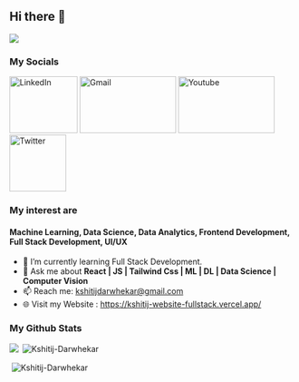 ## Hi there 👋

![](https://komarev.com/ghpvc/?username=Kshitij-Darwhekar)

### My Socials 

[<img alt="LinkedIn" height="100" width="120" src="https://1000logos.net/wp-content/uploads/2017/03/Linkedin-Logo.png" />](https://www.linkedin.com/in/kshitij-darwhekar-b15a33191/)
<a href="mailto:kshitijdarwhekar@gmail.com"><img alt="Gmail" height="100" width="170" src="https://1000logos.net/wp-content/uploads/2021/05/Gmail-logo.png" /></a>
[<img alt="Youtube" height="100" width="170" src="https://www.freeiconspng.com/uploads/youtube-logo-png-transparent-image-5.png" />](https://www.youtube.com/@kshitijdarwhekar)
[<img alt="Twitter" height="100" width="100" src="https://raw.githubusercontent.com/rahuldkjain/github-profile-readme-generator/master/src/images/icons/Social/twitter.svg" />](https://twitter.com/KshitijDarwhek1)






### My interest are 
#### Machine Learning, Data Science, Data Analytics, Frontend Development, Full Stack Development, UI/UX

- 🌱 I’m currently learning Full Stack Development.
- 💬 Ask me about <b> React | JS | Tailwind Css | ML | DL | Data Science | Computer Vision </b>
- 📫 Reach me: kshitijdarwhekar@gmail.com
- :globe_with_meridians: Visit my Website : https://kshitij-website-fullstack.vercel.app/






### My Github Stats

<p><img align="left" src="https://github-readme-stats.vercel.app/api?username=Kshitij-Darwhekar&theme=dark&show_icons=true&hide_border=true&count_private=true" /></p>



<p>&nbsp;<img align="center" src="https://github-readme-stats.vercel.app/api/top-langs/?username=Kshitij-Darwhekar&theme=vue-dark&show_icons=true&hide_border=true&layout=compact" alt="Kshitij-Darwhekar" /></p>



<p>&nbsp;<img align="center" src="https://github-readme-streak-stats.herokuapp.com/?user=Kshitij-Darwhekar&theme=vue-dark&hide_border=true" alt="Kshitij-Darwhekar" /></p>
